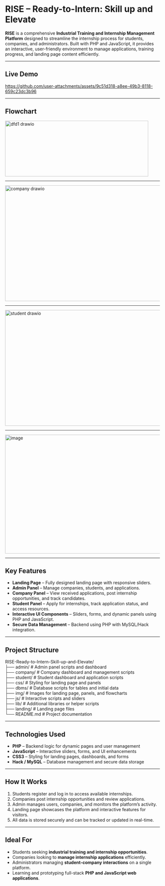 # RISE – Ready-to-Intern: Skill up and Elevate

**RISE** is a comprehensive **Industrial Training and Internship Management Platform** designed to streamline the internship process for students, companies, and administrators. Built with PHP and JavaScript, it provides an interactive, user-friendly environment to manage applications, training progress, and landing page content efficiently.  

---

## Live Demo

https://github.com/user-attachments/assets/9c51d318-a8ee-49b3-8118-659c23dc3b96


---

## Flowchart
<img width="466" height="181" alt="dfd1 drawio" src="https://github.com/user-attachments/assets/40c892ff-7015-4329-b98c-94ba56d4ea95" />

---

<img width="725" height="376" alt="company drawio" src="https://github.com/user-attachments/assets/63aaf378-503f-4eee-aedc-cde9220f412b" />

---

<img width="725" height="376" alt="student drawio" src="https://github.com/user-attachments/assets/bc217e50-a05f-42d5-aa2b-6738587208e5" />

---

<img width="701" height="386" alt="image" src="https://github.com/user-attachments/assets/22aa6343-964e-4a70-bca0-a03753f3cbbb" />

---

## Key Features
- **Landing Page** – Fully designed landing page with responsive sliders.  
- **Admin Panel** – Manage companies, students, and applications.  
- **Company Panel** – View received applications, post internship opportunities, and track candidates.  
- **Student Panel** – Apply for internships, track application status, and access resources.  
- **Interactive UI Components** – Sliders, forms, and dynamic panels using PHP and JavaScript.  
- **Secure Data Management** – Backend using PHP with MySQL/Hack integration.  

---

## Project Structure
RISE-Ready-to-Intern-Skill-up-and-Elevate/  
├── admin/ # Admin panel scripts and dashboard  
├── company/ # Company dashboard and management scripts  
├── student/ # Student dashboard and application scripts  
├── css/ # Styling for landing page and panels  
├── dbms/ # Database scripts for tables and initial data  
├── img/ # Images for landing page, panels, and flowcharts  
├── js/ # Interactive scripts and sliders  
├── lib/ # Additional libraries or helper scripts  
├── landing/ # Landing page files  
└── README.md # Project documentation  

---

## Technologies Used
- **PHP** – Backend logic for dynamic pages and user management  
- **JavaScript** – Interactive sliders, forms, and UI enhancements  
- **CSS3** – Styling for landing pages, dashboards, and forms  
- **Hack / MySQL** – Database management and secure data storage  

---

## How It Works
1. Students register and log in to access available internships.  
2. Companies post internship opportunities and review applications.  
3. Admin manages users, companies, and monitors the platform’s activity.  
4. Landing page showcases the platform and interactive features for visitors.  
5. All data is stored securely and can be tracked or updated in real-time.  

---

## Ideal For
- Students seeking **industrial training and internship opportunities**.  
- Companies looking to **manage internship applications** efficiently.  
- Administrators managing **student-company interactions** on a single platform.  
- Learning and prototyping full-stack **PHP and JavaScript web applications**.  

